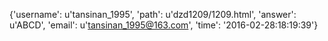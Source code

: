 {'username': u'tansinan_1995', 'path': u'dzd1209/1209.html', 'answer': u'ABCD', 'email': u'tansinan_1995@163.com', 'time': '2016-02-28:18:19:39'}